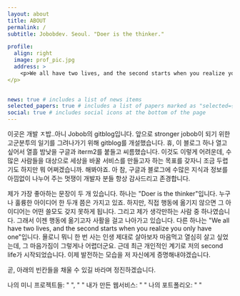 ```yaml
---
layout: about
title: ABOUT
permalink: /
subtitle: Jobobdev. Seoul. "Doer is the thinker."

profile:
  align: right
  image: prof_pic.jpg
  address: >
    <p>We all have two lives, and the second starts when you realize you only have one.
</p>
    

news: true # includes a list of news items
selected_papers: true # includes a list of papers marked as "selected={true}"
social: true # includes social icons at the bottom of the page
---
```


이곳은 개발 ㅈ밥..아니 Jobob의 gitblog입니다. 앞으로 stronger jobob이 되기 위한 고군분투의 일기를 그려나가기 위해 gitblog를 개설했습니다. 휴, 이 블로그 하나 열고싶어서 열흘 밤낮을 구글과 iterm2를 붙들고 씨름했습니다. 이것도 이렇게 어려운데, 수많은 사람들을 대상으로 세상을 바꿀 서비스를 만들고자 하는 목표를 갖자니 조금 두렵기도 하지만 뭐 어쩌겠습니까. 해봐야죠. 아 참, 구글과 블로그에 수많은 지식과 정보를 아낌없이 나누어 주는 멋쟁이 개발자 분들 항상 감사드리고 존경합니다.

제가 가장 좋아하는 문장이 두 개 있습니다.
하나는 "Doer is the thinker"입니다. 누구나 훌륭한 아이디어 한 두개 쯤은 가지고 있죠. 하지만, 직접 행동에 옮기지 않으면 그 아이디어는 어떤 쓸모도 갖지 못하게 됩니다. 그리고 제가 생각만하는 사람 중 하나였습니다. 그래서 이젠 행동에 옮기고자 사활을 걸고 나아가고 있습니다.
다른 하나는 "We all have two lives, and the second starts when you realize you only have one"입니다. 욜로니 뭐니 한 번 사는 인생 제대로 살아보자 마음먹고 열심히 살고 싶었는데, 그 마음가짐이 그렇게나 어렵더군요. 근데 최근 개인적인 계기로 저의 second life가 시작되었습니다. 이제 발전하는 모습을 저 자신에게 증명해내야겠습니다.

곧, 아래의 빈칸들을 채울 수 있길 바라며 정진하겠습니다.

나의 미니 프로젝트들: " ", " "
내가 만든 웹서비스: " "
나의 포트폴리오: " "
